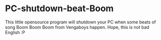 # PC-shutdown-beat-Boom
This little opensource program will shutdown your PC when some beats of song Boom Boom Boom from Vengaboys happen.
Hope, this is not bad English :P
